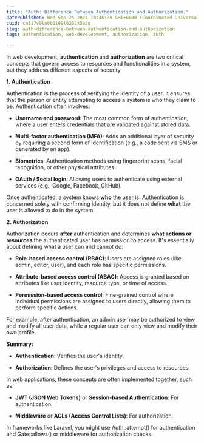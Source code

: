 ```yaml
---
title: "Auth: Difference Between Authentication and Authorization."
datePublished: Wed Sep 25 2024 18:46:39 GMT+0000 (Coordinated Universal Time)
cuid: cm1i7v9lu000l09l6252x5a3q
slug: auth-difference-between-authentication-and-authorization
tags: authentication, web-development, authorization, auth

---
```


In web development, **authentication** and **authorization** are two critical concepts that govern access to resources and functionalities in a system, but they address different aspects of security.

**1\. Authentication**

Authentication is the process of verifying the identity of a user. It ensures that the person or entity attempting to access a system is who they claim to be. Authentication often involves:

* **Username and password**: The most common form of authentication, where a user enters credentials that are validated against stored data.
    
* **Multi-factor authentication (MFA)**: Adds an additional layer of security by requiring a second form of identification (e.g., a code sent via SMS or generated by an app).
    
* **Biometrics**: Authentication methods using fingerprint scans, facial recognition, or other physical attributes.
    
* **OAuth / Social login**: Allowing users to authenticate using external services (e.g., Google, Facebook, GitHub).
    

Once authenticated, a system knows **who** the user is. Authentication is concerned solely with confirming identity, but it does not define **what** the user is allowed to do in the system.

**2\. Authorization**

Authorization occurs **after** authentication and determines **what actions or resources** the authenticated user has permission to access. It's essentially about defining what a user can and cannot do:

* **Role-based access control (RBAC)**: Users are assigned roles (like admin, editor, user), and each role has specific permissions.
    
* **Attribute-based access control (ABAC)**: Access is granted based on attributes like user identity, resource type, or time of access.
    
* **Permission-based access control**: Fine-grained control where individual permissions are assigned to users directly, allowing them to perform specific actions.
    

For example, after authentication, an admin user may be authorized to view and modify all user data, while a regular user can only view and modify their own profile.

**Summary:**

* **Authentication**: Verifies the user's identity.
    
* **Authorization**: Defines the user's privileges and access to resources.
    

In web applications, these concepts are often implemented together, such as:

* **JWT (JSON Web Tokens)** or **Session-based Authentication**: For authentication.
    
* **Middleware** or **ACLs (Access Control Lists)**: For authorization.
    

In frameworks like Laravel, you might use Auth::attempt() for authentication and Gate::allows() or middleware for authorization checks.